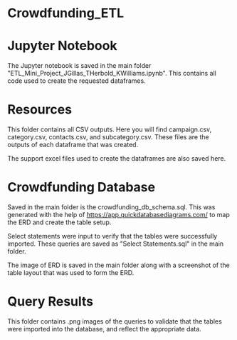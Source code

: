 # Crowdfunding_ETL

# Jupyter Notebook
The Jupyter notebook is saved in the main folder "ETL_Mini_Project_JGillas_THerbold_KWilliams.ipynb". This contains all code used to create the requested dataframes.

# Resources
This folder contains all CSV outputs. Here you will find campaign.csv, category.csv, contacts.csv, and subcategory.csv. These files are the outputs of each dataframe that was created.

The support excel files used to create the dataframes are also saved here. 

# Crowdfunding Database
Saved in the main folder is the crowdfunding_db_schema.sql. This was generated with the help of https://app.quickdatabasediagrams.com/ to map the ERD and create the table setup.

Select statements were input to verify that the tables were successfully imported. These queries are saved as "Select Statements.sql" in the main folder.

The image of ERD is saved in the main folder along with a screenshot of the table layout that was used to form the ERD.

# Query Results
This folder contains .png images of the queries to validate that the tables were imported into the database, and reflect the appropriate data.


